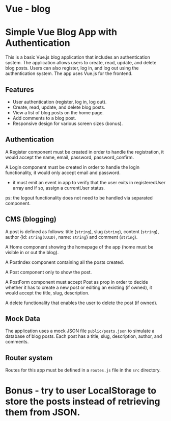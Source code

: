 # Vue - blog

# Simple Vue Blog App with Authentication

This is a basic Vue.js blog application that includes an authentication system. 
The application allows users to create, read, update, and delete blog posts. 
Users can also register, log in, and log out using the authentication system. 
The app uses Vue.js for the frontend.

## Features

- User authentication (register, log in, log out).
- Create, read, update, and delete blog posts.
- View a list of blog posts on the home page.
- Add comments to a blog post.
- Responsive design for various screen sizes (bonus).



## Authentication 

A Register component must be created in order to handle the registration, it would accept the name, email, password, password_confirm.

A Login component must be created in order to handle the login functionality, it would only accept email and password.
- it must emit an event in app to verify that the user exits in registeredUser array and if so, assign a currentUser status.

ps: the logout functionality does not need to be handled via separated component. 

 
## CMS (blogging)

A post is defined as follows: title (`string`), slug (`string`), content (`string`), author {id: `string(UUID)`, name: `string`} and comment (`string`). 

A Home component showing the homepage of the app (home must be visible in or out the blog).

A PostIndex component containing all the posts created.

A Post component only to show the post.

A PostForm component must accept Post as prop in order to decide whether it has to create a new post or editing an existing (if owned), it would accept the title, slug, description.

A delete functionality that enables the user to delete the post (if owned). 

## Mock Data

The application uses a mock JSON file `public/posts.json` to simulate a database of blog posts. Each post has a title, slug, description, author, and comments.

## Router system 

Routes for this app must be defined in a `routes.js` file in the `src` directory. 


# Bonus - try to user LocalStorage to store the posts instead of retrieving them from JSON. 